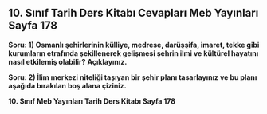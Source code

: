 ## 10. Sınıf Tarih Ders Kitabı Cevapları Meb Yayınları Sayfa 178

**Soru: 1) Osmanlı şehirlerinin külliye, medrese, darüşşifa, imaret, tekke gibi kurumların etrafında şekillenerek gelişmesi şehrin ilmi ve kültürel hayatını nasıl etkilemiş olabilir? Açıklayınız.**

**Soru: 2) İlim merkezi niteliği taşıyan bir şehir planı tasarlayınız ve bu planı aşağıda bırakılan boş alana çiziniz.**

**10. Sınıf Meb Yayınları Tarih Ders Kitabı Sayfa 178**
